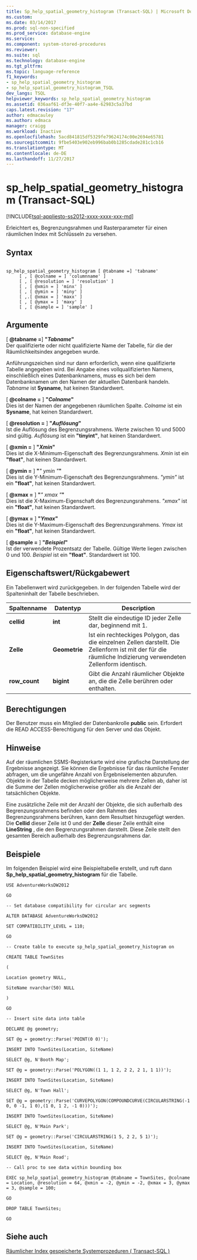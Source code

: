 ```yaml
---
title: Sp_help_spatial_geometry_histogram (Transact-SQL) | Microsoft Docs
ms.custom: 
ms.date: 03/14/2017
ms.prod: sql-non-specified
ms.prod_service: database-engine
ms.service: 
ms.component: system-stored-procedures
ms.reviewer: 
ms.suite: sql
ms.technology: database-engine
ms.tgt_pltfrm: 
ms.topic: language-reference
f1_keywords:
- sp_help_spatial_geometry_histogram
- sp_help_spatial_geometry_histogram_TSQL
dev_langs: TSQL
helpviewer_keywords: sp_help_spatial_geometry_histogram
ms.assetid: 036aaf61-df3e-40f7-aa4e-62983c5a37bd
caps.latest.revision: "17"
author: edmacauley
ms.author: edmaca
manager: craigg
ms.workload: Inactive
ms.openlocfilehash: 5acd841815df5329fe79624174c00e2694e65781
ms.sourcegitcommit: 9fbe5403e902eb996bab0b1285cdade281c1cb16
ms.translationtype: MT
ms.contentlocale: de-DE
ms.lasthandoff: 11/27/2017
---
```

# <a name="sphelpspatialgeometryhistogram-transact-sql"></a>sp_help_spatial_geometry_histogram (Transact-SQL)
[!INCLUDE[tsql-appliesto-ss2012-xxxx-xxxx-xxx-md](../../includes/tsql-appliesto-ss2012-xxxx-xxxx-xxx-md.md)]

  Erleichtert es, Begrenzungsrahmen und Rasterparameter für einen räumlichen Index mit Schlüsseln zu versehen.  
  
## <a name="syntax"></a>Syntax  
  
```  
  
sp_help_spatial_geometry_histogram [ @tabname =] 'tabname'   
     [ , [ @colname = ] 'columnname' ]   
     [ , [ @resolution = ] 'resolution' ]  
     [ , [ @xmin = ] 'minx' ]   
     [ , [ @ymin = ] 'miny' ]   
     [ ,.[ @xmax = ] 'maxx' ]  
     [ , [ @ymax = ] 'maxy' ]  
     [ , [ @sample = ] 'sample' ]  
```  
  
## <a name="arguments"></a>Argumente  
 [  **@tabname =**] **"***Tabname***"**  
 Der qualifizierte oder nicht qualifizierte Name der Tabelle, für die der Räumlichkeitsindex angegeben wurde.  
  
 Anführungszeichen sind nur dann erforderlich, wenn eine qualifizierte Tabelle angegeben wird. Bei Angabe eines vollqualifizierten Namens, einschließlich eines Datenbanknamens, muss es sich bei dem Datenbanknamen um den Namen der aktuellen Datenbank handeln. *Tabname* ist **Sysname**, hat keinen Standardwert.  
  
 [  **@colname =** ] **"***Colname***"**  
 Dies ist der Namen der angegebenen räumlichen Spalte. *Colname* ist ein **Sysname**, hat keinen Standardwert.  
  
 [  **@resolution =** ] **"***Auflösung***"**  
 Ist die Auflösung des Begrenzungsrahmens. Werte zwischen 10 und 5000 sind gültig. *Auflösung* ist ein **"tinyint"**, hat keinen Standardwert.  
  
 [  **@xmin =** ] **"***Xmin***"**  
 Dies ist die X-Minimum-Eigenschaft des Begrenzungsrahmens. *Xmin* ist ein **"float"**, hat keinen Standardwert.  
  
 [  **@ymin =** ] **"***" ymin "***"**  
 Dies ist die Y-Minimum-Eigenschaft des Begrenzungsrahmens. *"ymin"* ist ein **"float"**, hat keinen Standardwert.  
  
 [  **@xmax =** ] **"***" xmax "***"**  
 Dies ist die X-Maximum-Eigenschaft des Begrenzungsrahmens. *"xmax"* ist ein **"float"**, hat keinen Standardwert.  
  
 [  **@ymax =** ] **"***Ymax***"**  
 Dies ist die Y-Maximum-Eigenschaft des Begrenzungsrahmens. *Ymax* ist ein **"float"**, hat keinen Standardwert.  
  
 [  **@sample =** ] **"***Beispiel***"**  
 Ist der verwendete Prozentsatz der Tabelle. Gültige Werte liegen zwischen 0 und 100. *Beispiel* ist ein **"float"**. Standardwert ist 100.  
  
## <a name="property-valuereturn-value"></a>Eigenschaftswert/Rückgabewert  
 Ein Tabellenwert wird zurückgegeben. In der folgenden Tabelle wird der Spalteninhalt der Tabelle beschrieben.  
  
|Spaltenname|Datentyp|Description|  
|-----------------|---------------|-----------------|  
|**cellid**|**int**|Stellt die eindeutige ID jeder Zelle dar, beginnend mit 1.|  
|**Zelle**|**Geometrie**|Ist ein rechteckiges Polygon, das die einzelnen Zellen darstellt. Die Zellenform ist mit der für die räumliche Indizierung verwendeten Zellenform identisch.|  
|**row_count**|**bigint**|Gibt die Anzahl räumlicher Objekte an, die die Zelle berühren oder enthalten.|  
  
## <a name="permissions"></a>Berechtigungen  
 Der Benutzer muss ein Mitglied der Datenbankrolle **public** sein. Erfordert die READ ACCESS-Berechtigung für den Server und das Objekt.  
  
## <a name="remarks"></a>Hinweise  
 Auf der räumlichen SSMS-Registerkarte wird eine grafische Darstellung der Ergebnisse angezeigt. Sie können die Ergebnisse für das räumliche Fenster abfragen, um die ungefähre Anzahl von Ergebniselementen abzurufen. Objekte in der Tabelle decken möglicherweise mehrere Zellen ab, daher ist die Summe der Zellen möglicherweise größer als die Anzahl der tatsächlichen Objekte.  
  
 Eine zusätzliche Zeile mit der Anzahl der Objekte, die sich außerhalb des Begrenzungsrahmens befinden oder den Rahmen des Begrenzungsrahmens berühren, kann dem Resultset hinzugefügt werden. Die **Cellid** dieser Zeile ist 0 und der **Zelle** dieser Zeile enthält eine **LineString** , die den Begrenzungsrahmen darstellt. Diese Zeile stellt den gesamten Bereich außerhalb des Begrenzungsrahmens dar.  
  
## <a name="examples"></a>Beispiele  
 Im folgenden Beispiel wird eine Beispieltabelle erstellt, und ruft dann **Sp_help_spatial_geometry_histogram** für die Tabelle.  
  
 `USE AdventureWorksDW2012`  
  
 `GO`  
  
 `-- Set database compatibility for circular arc segments`  
  
 `ALTER DATABASE AdventureWorksDW2012`  
  
 `SET COMPATIBILITY_LEVEL = 110;`  
  
 `GO`  
  
 `-- Create table to execute sp_help_spatial_geometry_histogram on`  
  
 `CREATE TABLE TownSites`  
  
 `(`  
  
 `Location geometry NULL,`  
  
 `SiteName nvarchar(50) NULL`  
  
 `)`  
  
 `GO`  
  
 `-- Insert site data into table`  
  
 `DECLARE @g geometry;`  
  
 `SET @g = geometry::Parse('POINT(0 0)');`  
  
 `INSERT INTO TownSites(Location, SiteName)`  
  
 `SELECT @g, N'Booth Map';`  
  
 `SET @g = geometry::Parse('POLYGON((1 1, 1 2, 2 2, 2 1, 1 1))');`  
  
 `INSERT INTO TownSites(Location, SiteName)`  
  
 `SELECT @g, N'Town Hall';`  
  
 `SET @g = geometry::Parse('CURVEPOLYGON(COMPOUNDCURVE(CIRCULARSTRING(-1 0, 0 -1, 1 0),(1 0, 1 2, -1 0)))');`  
  
 `INSERT INTO TownSites(Location, SiteName)`  
  
 `SELECT @g, N'Main Park';`  
  
 `SET @g = geometry::Parse('CIRCULARSTRING(1 5, 2 2, 5 1)');`  
  
 `INSERT INTO TownSites(Location, SiteName)`  
  
 `SELECT @g, N'Main Road';`  
  
 `-- Call proc to see data within bounding box`  
  
 `EXEC sp_help_spatial_geometry_histogram @tabname = TownSites, @colname = Location, @resolution = 64, @xmin = -2, @ymin = -2, @xmax = 3, @ymax = 3, @sample = 100;`  
  
 `GO`  
  
 `DROP TABLE TownSites;`  
  
 `GO`  
  
## <a name="see-also"></a>Siehe auch  
 [Räumlicher Index gespeicherte Systemprozeduren &#40; Transact-SQL &#41;](http://msdn.microsoft.com/library/1be0f34e-3d5a-4a1f-9299-bd482362ec7a)  
  
  
